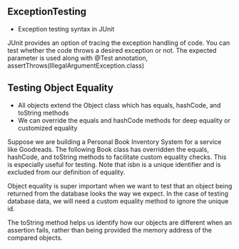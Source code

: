 ## ExceptionTesting

- Exception testing syntax in JUnit

JUnit provides an option of tracing the exception handling of code. You can test whether the code throws a desired exception or not. The expected parameter is used along with @Test annotation, assertThrows(IllegalArgumentException.class)


## Testing Object Equality

- All objects extend the Object class which has equals, hashCode, and toString methods
- We can override the equals and hashCode methods for deep equality or customized equality

Suppose we are building a Personal Book Inventory System for a service like Goodreads. The following Book class has overridden the equals, hashCode, and toString methods to facilitate custom equality checks. This is especially useful for testing.
Note that isbn is a unique identifier and is excluded from our definition of equality.

Object equality is super important when we want to test that an object being returned from the database looks the way we expect. In the case of testing database data, we will need a custom equality method to ignore the unique id.

The toString method helps us identify how our objects are different when an assertion fails, rather than being provided the memory address of the compared objects.
